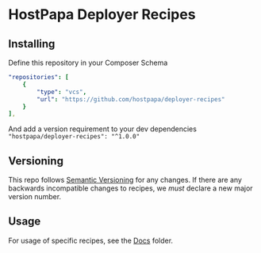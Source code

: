 # HostPapa Deployer Recipes

## Installing

Define this repository in your Composer Schema

```YAML
"repositories": [
    {
        "type": "vcs",
        "url": "https://github.com/hostpapa/deployer-recipes"
    }
],
```

And add a version requirement to your dev dependencies
`"hostpapa/deployer-recipes": "^1.0.0"`

## Versioning

This repo follows [Semantic Versioning](https://semver.org/) for any changes. If
there are any backwards incompatible changes to recipes, we *must* declare a new
major version number.

## Usage

For usage of specific recipes, see the [Docs](docs) folder.
